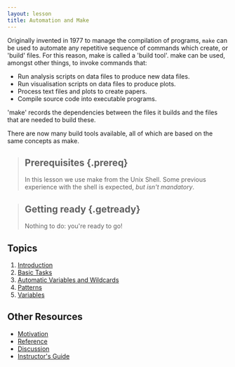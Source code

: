```yaml
---
layout: lesson
title: Automation and Make
---
```


Originally invented in 1977 to manage the compilation of programs,
 `make` can be used to automate any repetitive sequence of commands
 which create, or 'build' files. For this reason, make is called a
 'build tool'. make can be used, amongst other things, to invoke
 commands that: 

* Run analysis scripts on data files to produce new data files.
* Run visualisation scripts on data files to produce plots.
* Process text files and plots to create papers.
* Compile source code into executable programs.

'make' records the dependencies between the files it builds and the
files that are needed to build these. 

There are now many build tools available, all of which are based on
the same concepts as make.

> ## Prerequisites {.prereq}
>
> In this lesson we use make from the Unix Shell. Some previous
> experience with the shell is expected, *but isn't mandatory*.

> ## Getting ready {.getready}
>
> Nothing to do: you're ready to go!

## Topics

1.  [Introduction](01-intro.html)
2.  [Basic Tasks](02-basics.html)
3.  [Automatic Variables and Wildcards](03-automatic-variables.html)
4.  [Patterns](04-patterns.html)
5.  [Variables](05-variables.html)

## Other Resources

*   [Motivation](motivation.html)
*   [Reference](reference.html)
*   [Discussion](discussion.html)
*   [Instructor's Guide](instructors.html)
